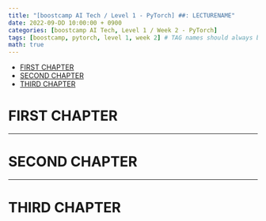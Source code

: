 ```yaml
---
title: "[boostcamp AI Tech / Level 1 - PyTorch] ##: LECTURENAME"
date: 2022-09-DD 10:00:00 + 0900
categories: [boostcamp AI Tech, Level 1 / Week 2 - PyTorch]
tags: [boostcamp, pytorch, level 1, week 2]	# TAG names should always be lowercase
math: true
---
```


- [FIRST CHAPTER](#first-chapter)
- [SECOND CHAPTER](#second-chapter)
- [THIRD CHAPTER](#third-chapter)

# FIRST CHAPTER





- - -
# SECOND CHAPTER






- - -
# THIRD CHAPTER

